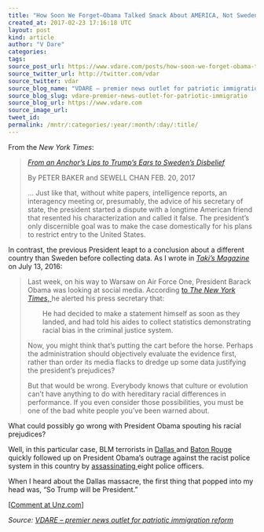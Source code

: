 ```yaml
---
title: "How Soon We Forget–Obama Talked Smack About AMERICA, Not Sweden. (Remember The Murders?)"
created_at: 2017-02-23 17:16:18 UTC
layout: post
kind: article
author: "V Dare"
categories: 
tags: 
source_post_url: https://www.vdare.com/posts/how-soon-we-forget-obama-talked-smack-about-america-not-sweden-remember-the-murders
source_twitter_url: http://twitter.com/vdar
source_twitter: vdar
source_blog_name: "VDARE – premier news outlet for patriotic immigration reform"
source_blog_slug: vdare-premier-news-outlet-for-patriotic-immigratio
source_blog_url: https://www.vdare.com
source_image_url: 
tweet_id:
permalink: /mntr/:categories/:year/:month/:day/:title/
---
```

<div class="pf-content"><p>From the <em>New York Times</em>:</p>
<blockquote><p><a id="xlink_1_2" class="xlink" title="Anchor Link to This Paragraph" href="http://www.unz.com/isteve/#xlink_1_2" name="xlink_1_2"></a> <em><a title="https://www.nytimes.com/2017/02/20/world/europe/trump-pursues-his-attack-on-sweden-with-scant-evidence.html?mabReward=CTM&amp;recp=8&amp;action=click&amp;pgtype=Homepage&amp;region=CColumn&amp;module=Recommendation&amp;src=rechp&amp;WT.nav=RecEngine" href="https://www.nytimes.com/2017/02/20/world/europe/trump-pursues-his-attack-on-sweden-with-scant-evidence.html?mabReward=CTM&amp;recp=8&amp;action=click&amp;pgtype=Homepage&amp;region=CColumn&amp;module=Recommendation&amp;src=rechp&amp;WT.nav=RecEngine">From an Anchor’s Lips to Trump’s Ears to Sweden’s Disbelief</a></em></p>
<p>By PETER BAKER and SEWELL CHAN FEB. 20, 2017</p>
<p><a id="xlink_1_3" class="xlink" title="Anchor Link to This Paragraph" href="http://www.unz.com/isteve/#xlink_1_3" name="xlink_1_3"></a>… Just like that, without white papers, intelligence reports, an interagency meeting or, presumably, the advice of his secretary of state, the president started a dispute with a longtime American friend that resented his characterization and called it false. The president’s only discernible goal was to make the case domestically for his plans to restrict entry to the United States.</p></blockquote>
<p><a id="xlink_1_4" class="xlink" title="Anchor Link to This Paragraph" href="http://www.unz.com/isteve/#xlink_1_4" name="xlink_1_4"></a>In contrast, the previous President leapt to a conclusion about a different country than Sweden before collecting data. As I wrote in <a title="http://takimag.com/article/the_presidents_prejudices_steve_sailer/print#axzz4ZAy0zws3" href="http://takimag.com/article/the_presidents_prejudices_steve_sailer/print#axzz4ZAy0zws3"><em>Taki’s Magazine</em></a> on July 13, 2016:</p>
<blockquote><p><a id="xlink_1_5" class="xlink" title="Anchor Link to This Paragraph" href="http://www.unz.com/isteve/#xlink_1_5" name="xlink_1_5"></a> Last week, on his way to Warsaw on Air Force One, President Barack Obama was looking at social media. According <a href="http://redirect.viglink.com/?format=go&amp;jsonp=vglnk_148786979352013&amp;key=034153a8f6f990b64f375d12e1cc4572&amp;libId=izin90vo01000nv1000DL9f30dzvzlebz&amp;loc=http%3A%2F%2Ftakimag.com%2Farticle%2Fthe_presidents_prejudices_steve_sailer%2Fprint%23axzz4ZAy0zws3&amp;v=1&amp;out=http%3A%2F%2Fwww.nytimes.com%2F2016%2F07%2F09%2Fus%2Fpolitics%2Fobama-balance-race-police-dallas-shooting.html%3F_r%3D0&amp;title=The%20President%E2%80%99s%20Prejudices%20-%20Taki%27s%20Magazine&amp;txt=%3Cem%3EThe%20New%20York%20Times%3C%2Fem%3E">to <em>The</em> <em>New York Times</em>, </a>he alerted his press secretary that:</p><!-- TAG START { player: "7518-804336-VDare - Outstream - Rev", owner: "ONE Video by AOL", for: "ONE Video by AOL" - BEINJS } --><div id="57966237cc52c74a5e1363c4" class="vdb_player vdb_57966237cc52c74a5e1363c456bcd17ce4b018167fea5539">    <script type="text/javascript" src="//delivery.vidible.tv/jsonp/pid=57966237cc52c74a5e1363c4/56bcd17ce4b018167fea5539_bein.js"></script></div><!-- TAG END { date: 07/25/16 } -->
<p style="padding-left: 30px;"><a id="xlink_1_6" class="xlink" title="Anchor Link to This Paragraph" href="http://www.unz.com/isteve/#xlink_1_6" name="xlink_1_6"></a>He had decided to make a statement himself as soon as they landed, and had told his aides to collect statistics demonstrating racial bias in the criminal justice system.</p>
<p><a id="xlink_1_7" class="xlink" title="Anchor Link to This Paragraph" href="http://www.unz.com/isteve/#xlink_1_7" name="xlink_1_7"></a>Now, you might think that’s putting the cart before the horse. Perhaps the administration should objectively evaluate the evidence first, rather than order its media flacks to dredge up some data justifying the president’s prejudices?</p>
<p><a id="xlink_1_8" class="xlink" title="Anchor Link to This Paragraph" href="http://www.unz.com/isteve/#xlink_1_8" name="xlink_1_8"></a>But that would be wrong. Everybody knows that culture or evolution can’t have anything to do with hereditary racial differences in performance. If you even consider those possibilities, you must be one of the bad white people you’ve been warned about.</p></blockquote>
<p><a id="xlink_1_9" class="xlink" title="Anchor Link to This Paragraph" href="http://www.unz.com/isteve/#xlink_1_9" name="xlink_1_9"></a>What could possibly go wrong with President Obama spouting his racial prejudices?</p>
<p><a id="xlink_1_10" class="xlink" title="Anchor Link to This Paragraph" href="http://www.unz.com/isteve/#xlink_1_10" name="xlink_1_10"></a>Well, in this particular case, BLM terrorists in <a href="http://www.vdare.com/posts/nyt-did-those-5-dead-white-dallas-cops-have-it-coming">Dallas </a>and <a href="http://www.vdare.com/posts/black-gunman-in-baton-rouge-shoots-6-cops-killing-3-while-cuckservatives-retweet-picture-of-one-black-victim">Baton Rouge </a>quickly followed up on President Obama’s outrage against the racist police system in this country by <a href="http://www.vdare.com/posts/how-many-blm-inspired-shootings-were-there-on-thursday-friday-besides-dallas">assassinating </a>eight police officers.</p>
<p><a id="xlink_1_11" class="xlink" title="Anchor Link to This Paragraph" href="http://www.unz.com/isteve/#xlink_1_11" name="xlink_1_11"></a>When I heard about the Dallas massacre, the first thing that popped into my head was, “So Trump will be President.”</p>
<p>[<a href="http://www.unz.com/isteve/how-soon-we-forget/">Comment at Unz.com</a>]</p>
</div><div class="">
    <i>Source: <a href="https://www.vdare.com">VDARE – premier news outlet for patriotic immigration reform</a></i>
</div>
